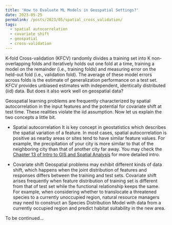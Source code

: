 ```yaml
---
title: 'How to Evaluate ML Models in Geospatial Settings?'
date: 2023-05-25
permalink: /posts/2023/05/spatial_cross_validation/
tags:
  - spatial autocorrelation
  - covariate shift
  - geospatial
  - cross-validation
---
```

K-fold Cross-validation (KFCV) randomly divides a training set into K non-overlapping folds and iteratively holds out one fold at a time, training a model on the remainder (i.e., training folds) and measuring error on the held-out fold (i.e., validation fold). The average of these model errors across folds is the estimate of generalization performance on a test set.
KFCV provides unbiased estimates with independent, identically distributed (iid) data. But does it also work well on geospatial data?

Geospatial learning problems are frequently characterized by spatial autocorrelation in the input features and the potential for covariate shift at test time. These realities violate the iid assumption. Now let us explain the two concepts a little bit.

- Spatial autocorrelation 
It is key concept in geostatistics which describes the spatial variation of a feature. In most cases, spatial autocorrelation is positive as nearby areas or sites tend to have similar feature values. For example, the precipitation of your city is more similar to that of the neighboring city than that of another city far away. You may check the [Chapter 13 of Intro to GIS and Spatial Analysis](https://mgimond.github.io/Spatial/spatial-autocorrelation.html) for more detailed intro.

- Covariate shift
Geospatial problems may exhibit different kinds of data shift, which happens when the joint distribution of features and responses differs between the training and test sets.
Covariate shift arises frequently when feature distribution of training set is different from that of test set while the functional relationship keeps the same. For example, when considering whether to translocate a threatened species to a currently unoccupied region, natural resource managers may need to construct an Species Distribution Model with data from a currently occupied region and predict habitat suitability in the new area.

To be continued...
